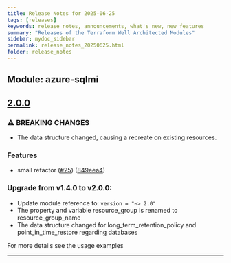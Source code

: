 ```yaml
---
title: Release Notes for 2025-06-25
tags: [releases]
keywords: release notes, announcements, what's new, new features
summary: "Releases of the Terraform Well Architected Modules"
sidebar: mydoc_sidebar
permalink: release_notes_20250625.html
folder: release_notes
---
```


## Module: azure-sqlmi
## [2.0.0](https://github.com/CloudNationHQ/terraform-azure-sqlmi/releases/tag/v2.0.0)


### ⚠ BREAKING CHANGES

* The data structure changed, causing a recreate on existing resources.

### Features

* small refactor ([#25](https://github.com/CloudNationHQ/terraform-azure-sqlmi/issues/25)) ([849eea4](https://github.com/CloudNationHQ/terraform-azure-sqlmi/commit/849eea4968e10fa434a5b8c4b3f2ee75a8dfb03f))

### Upgrade from v1.4.0 to v2.0.0:

- Update module reference to: `version = "~> 2.0"`
- The property and variable resource_group is renamed to resource_group_name
- The data structure changed for long_term_retention_policy and point_in_time_restore regarding databases

For more details see the usage examples

---

